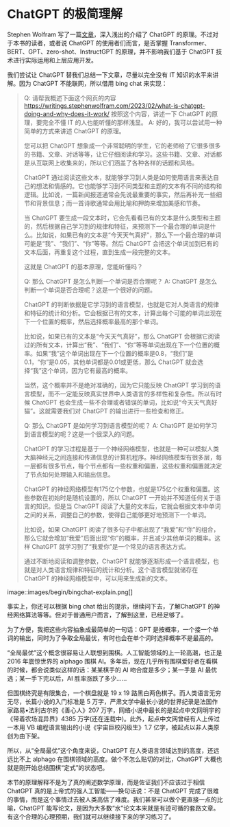 # ChatGPT 的极简理解

Stephen Wolfram 写了一篇[文章](https://writings.stephenwolfram.com/2023/02/what-is-chatgpt-doing-and-why-does-it-work/)，深入浅出的介绍了 ChatGPT 的原理。不过对于本书的读者，或者说 ChatGPT 的使用者们而言，是否掌握 Transformer、BERT、GPT、zero-shot、InstructGPT 的原理，并不影响我们基于 ChatGPT 技术进行实际运用和上层应用开发。

我们尝试让 ChatGPT 替我们总结一下文章，尽量以完全没有 IT 知识的水平来讲解。因为 ChatGPT 不能联网，所以借用 bing chat 来实现：

> Q: 请帮我概述下面这个网页的内容 https://writings.stephenwolfram.com/2023/02/what-is-chatgpt-doing-and-why-does-it-work/ 按照这个内容，讲述一下 ChatGPT 的原理，要完全不懂 IT 的人也能听懂的那样浅显。
> A: 好的，我可以尝试用一种简单的方式来讲述 ChatGPT 的原理。
> 
> 您可以把 ChatGPT 想象成一个非常聪明的学生，它的老师给了它很多很多的书籍、文章、对话等等，让它仔细阅读和学习。这些书籍、文章、对话都是从互联网上收集来的，所以它们涵盖了各种各样的话题和风格。
> 
> ChatGPT 通过阅读这些文本，就能够学习到人类是如何使用语言来表达自己的想法和情感的。它也能够学习到不同类型和主题的文本有不同的结构和逻辑。比如说，一篇新闻报道通常会先说最重要的事实，然后再补充一些细节和背景信息；而一首诗歌通常会用比喻和押韵来增加美感和节奏。
> 
> 当 ChatGPT 要生成一段文本时，它会先看看已有的文本是什么类型和主题的，然后根据自己学习到的规律和特征，来预测下一个最合理的单词是什么。比如说，如果已有的文本是“今天天气真好”，那么下一个最合理的单词可能是“我”、“我们”、“你”等等。然后 ChatGPT 会把这个单词加到已有的文本后面，再重复这个过程，直到生成一段完整的文本。
> 
> 这就是 ChatGPT 的基本原理，您能听懂吗？
> 
> Q: 那么 ChatGPT 是怎么判断一个单词是否合理呢？
> A: ChatGPT 是怎么判断一个单词是否合理呢？这是一个很好的问题。
> 
> ChatGPT 的判断依据是它学习到的语言模型，也就是它对人类语言的规律和特征的统计和分析。它会根据已有的文本，计算出每个可能的单词出现在下一个位置的概率，然后选择概率最高的那个单词。
> 
> 比如说，如果已有的文本是“今天天气真好”，那么 ChatGPT 会根据它阅读过的所有文本，计算出“我”、“我们”、“你”等等单词出现在下一个位置的概率。如果“我”这个单词出现在下一个位置的概率是0.8，“我们”是0.1，“你”是0.05，其他单词都是0.01或更低，那么 ChatGPT 就会选择“我”这个单词，因为它有最高的概率。
> 
> 当然，这个概率并不是绝对准确的，因为它只能反映 ChatGPT 学习到的语言模型，而不一定能反映真实世界中人类语言的多样性和复杂性。所以有时候 ChatGPT 也会生成一些不合理或者错误的单词，比如说“今天天气真好猫”。这就需要我们对 ChatGPT 的输出进行一些检查和修正。
> 
> Q: 那么 ChatGPT 是如何学习到语言模型的呢？
> A: ChatGPT 是如何学习到语言模型的呢？这是一个很深入的问题。
> 
> ChatGPT 的学习过程是基于一个神经网络模型，也就是一种可以模拟人类大脑神经元之间连接和传递信息的计算机程序。神经网络模型有很多层，每一层都有很多节点，每个节点都有一些权重和偏置，这些权重和偏置就决定了节点如何处理输入和输出信息。
> 
> ChatGPT 的神经网络模型有175亿个参数，也就是175亿个权重和偏置。这些参数在初始时是随机设置的，所以 ChatGPT 一开始并不知道任何关于语言的知识。但是当 ChatGPT 阅读了大量的文本后，它就会根据文本中单词之间的关系，调整自己的参数，使得自己能够更好地预测下一个单词。
> 
> 比如说，如果 ChatGPT 阅读了很多句子中都出现了“我爱”和“你”的组合，那么它就会增加“我爱”后面出现“你”的概率，并且减少其他单词的概率。这样 ChatGPT 就学习到了“我爱你”是一个常见的语言表达方式。
> 
> 通过不断地阅读和调整参数，ChatGPT 就能够逐渐形成一个语言模型，也就是对人类语言规律和特征的统计和分析。这个语言模型就储存在 ChatGPT 的神经网络模型中，可以用来生成新的文本。

image::images/begin/bingchat-explain.png[]

事实上，你还可以根据 bing chat 给出的提示，继续问下去，了解ChatGPT 的神经网络算法等等。但对于普通用户而言，了解到这里，已经足够了。

为了方便，我把这些内容抽象成最简单的一句话：GPT 是按概率，一个接一个单词的输出，同时为了争取全局最优，有时也会在单个词时选择概率不是最高的。

“全局最优”这个概念很容易让人联想到围棋。人工智能领域的上一轮高潮，也正是 2016 年震惊世界的 alphago 围棋 AI。多年后，现在几乎所有围棋爱好者在看棋的时候，都会说类似这样的话：某某棋手的 AI 吻合度是多少；某一手是 AI 最优选；某一手下完以后，AI 胜率涨跌了多少……

但围棋终究是有限集合，一个棋盘就是 19 x 19 路黑白两色棋子。而人类语言无穷无尽，长篇小说的入门标准是 5 万字，严肃文学中最长小说的世界纪录是法国作家路易•法利古尔的《善心人》207 万字，网络小说中最长的是起点中文网明宇的《带着农场混异界》4385 万字(还在连载中)。此外，起点中文网曾经有人上传过一本用 VB 编程语言输出的小说《宇宙巨校闪级生》1.7 亿字，被起点以非人类原创为由下架。

所以，从“全局最优”这个角度来说，ChatGPT 在人类语言领域达到的高度，还远远比不上 alphago 在围棋领域的高度。做个不怎么贴切的对比，ChatGPT 大概也就是刚开始总结围棋“定式”的状态吧。

本节的原理解释不是为了真的阐述数学原理，而是佐证我们不应该过于相信 ChatGPT 真的是上帝式的强人工智能——换句话说：不是 ChatGPT 完成了很难的事情，而是这个事情过去被人类高估了难度。我们甚至可以做个更直接一点的比喻，ChatGPT 能写论文，是因为大多数“水”论文本来就是有迹可循的套路文章。有这个合理的心理预期，我们就可以继续接下来的学习练习了。


